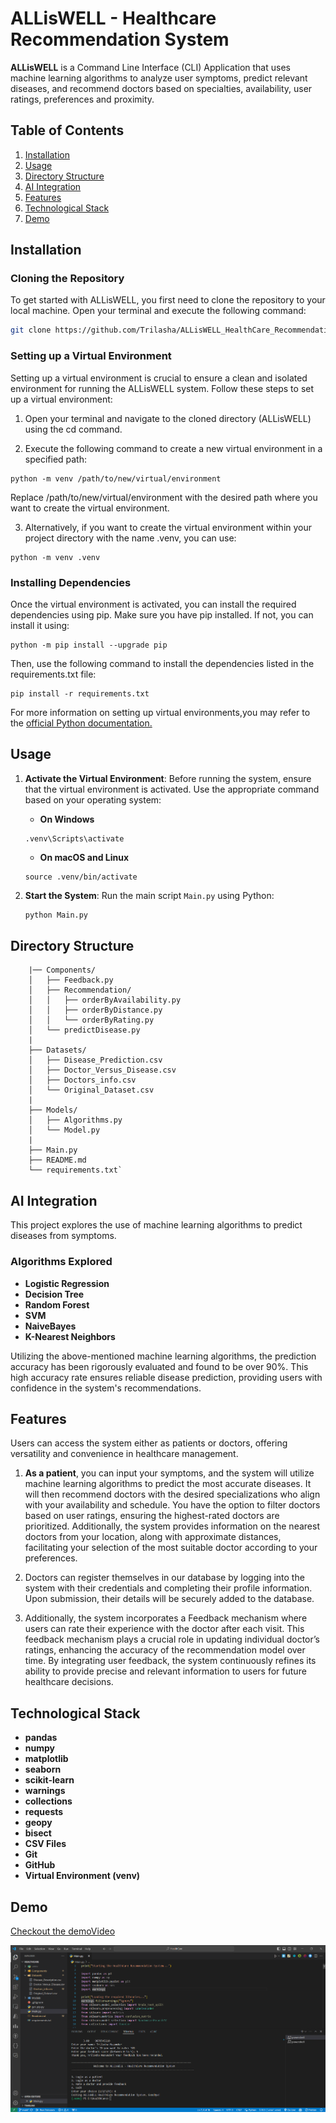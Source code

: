 # ALLisWELL - Healthcare Recommendation System

**ALLisWELL** is a Command Line Interface (CLI) Application that uses machine learning algorithms to analyze user symptoms, predict relevant diseases, and recommend doctors based on specialties, availability, user ratings, preferences and proximity.

## Table of Contents
1. [Installation](#installation)
2. [Usage](#usage)
3. [Directory Structure](#directory-structure)
4. [AI Integration](#ai-integration)
5. [Features](#features)
7. [Technological Stack](#technological-stack)
8. [Demo](#demo)

## Installation

### Cloning the Repository

To get started with ALLisWELL, you first need to clone the repository to your local machine. Open your terminal and execute the following command:

```bash
git clone https://github.com/Trilasha/ALLisWELL_HealthCare_Recommendation_System.git
```

### Setting up a Virtual Environment
Setting up a virtual environment is crucial to ensure a clean and isolated environment for running the ALLisWELL system. Follow these steps to set up a virtual environment:

1. Open your terminal and navigate to the cloned directory (ALLisWELL) using the cd command.

2. Execute the following command to create a new virtual environment in a specified path:
```
python -m venv /path/to/new/virtual/environment
```
Replace /path/to/new/virtual/environment with the desired path where you want to create the virtual environment.

3. Alternatively, if you want to create the virtual environment within your project directory with the name .venv, you can use:
```
python -m venv .venv
```


### Installing Dependencies
Once the virtual environment is activated, you can install the required dependencies using pip. Make sure you have pip installed. If not, you can install it using:
```
python -m pip install --upgrade pip
```
Then, use the following command to install the dependencies listed in the requirements.txt file:

```
pip install -r requirements.txt
```
For more information on setting up virtual environments,you may refer to the [official Python documentation.](https://docs.python.org/3/library/venv.html)

## Usage
1. **Activate the Virtual Environment**: Before running the system, ensure that the virtual environment is activated. Use the appropriate command based on your operating system:

    - **On Windows**
    ```
    .venv\Scripts\activate
    ```
    - **On macOS and Linux**
    ```
    source .venv/bin/activate
    ```
2. **Start the System**: Run the main script `Main.py` using Python:

   ```bash
   python Main.py
   ```
## Directory Structure
```
    |── Components/
    │   ├── Feedback.py
    │   ├── Recommendation/
    │   │   ├── orderByAvailability.py
    │   │   ├── orderByDistance.py
    │   │   └── orderByRating.py
    │   └── predictDisease.py
    |
    ├── Datasets/
    │   ├── Disease_Prediction.csv
    │   ├── Doctor_Versus_Disease.csv
    │   ├── Doctors_info.csv
    │   └── Original_Dataset.csv
    |
    ├── Models/
    │   ├── Algorithms.py
    │   └── Model.py
    |
    ├── Main.py
    ├── README.md
    └── requirements.txt`

```

## AI Integration 

This project explores the use of machine learning algorithms to predict diseases from symptoms.

### Algorithms Explored
- **Logistic Regression**
- **Decision Tree**
- **Random Forest**
- **SVM**
- **NaiveBayes**
- **K-Nearest Neighbors**

Utilizing the above-mentioned machine learning algorithms, the prediction accuracy has been rigorously evaluated and found to be over 90%. This high accuracy rate ensures reliable disease prediction, providing users with confidence in the system's recommendations. 

## Features
Users can access the system either as patients or doctors, offering versatility and convenience in healthcare management.

1.  **As a patient**, you can input your symptoms, and the system will utilize machine learning algorithms to predict the most accurate diseases. It will then recommend doctors with the desired specializations who align with your availability and schedule. You have the option to filter doctors based on user ratings, ensuring the highest-rated doctors are prioritized. Additionally, the system provides information on the nearest doctors from your location, along with approximate distances, facilitating your selection of the most suitable doctor according to your preferences.

2. Doctors can register themselves in our database by logging into the system with their credentials and completing their profile information. Upon submission, their details will be securely added to the database.

3. Additionally, the system incorporates a Feedback mechanism where users can rate their experience with the doctor after each visit. This feedback mechanism plays a crucial role in updating individual doctor’s ratings, enhancing the accuracy of the recommendation model over time. By integrating user feedback, the system continuously refines its ability to provide precise and relevant information to users for future healthcare decisions.



## Technological Stack 
- **pandas**
- **numpy**
- **matplotlib**
- **seaborn**
- **scikit-learn**
- **warnings**
- **collections**
- **requests**
- **geopy**
- **bisect**
- **CSV Files**
- **Git**
- **GitHub**
- **Virtual Environment (venv)**


## Demo

[Checkout the demoVideo](https://drive.google.com/file/d/1fcAzfkub945eJrbJq9JywaJlAd4Mb8be/view?usp=sharing)


![alt text](image.png)